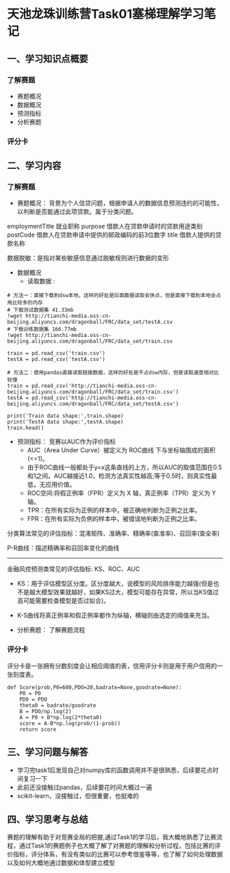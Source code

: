 # 天池龙珠训练营Task01塞梯理解学习笔记

##  一、学习知识点概要

### 了解赛题
* 赛题概况
* 数据概况
* 预测指标
* 分析赛题

### 评分卡

## 二、学习内容
### 了解赛题
* 赛题概况：
背景为个人信贷问题，根据申请人的数据信息预测违约的可能性，以判断是否能通过此项贷款。属于分类问题。

employmentTitle 就业职称
purpose 借款人在贷款申请时的贷款用途类别
postCode 借款人在贷款申请中提供的邮政编码的前3位数字
title 借款人提供的贷款名称

数据脱敏：是指对某些敏感信息通过脱敏规则进行数据的变形

* 数据概况
  * 读取数据 :
```
# 方法一：直接下载到dsw本地，这样的好处是后面数据读取会快点，但是直接下载到本地会占用比较多的内存
# 下载测试数据集 41.33mb
!wget http://tianchi-media.oss-cn-beijing.aliyuncs.com/dragonball/FRC/data_set/testA.csv
# 下载训练数据集 166.77mb
!wget http://tianchi-media.oss-cn-beijing.aliyuncs.com/dragonball/FRC/data_set/train.csv
```

```
train = pd.read_csv('train.csv')
testA = pd.read_csv('testA.csv')
```
```
# 方法二：使用pandas直接读取链接数据，这样的好处是不占dsw内存，但是读取速度相对比较慢
train = pd.read_csv('http://tianchi-media.oss-cn-beijing.aliyuncs.com/dragonball/FRC/data_set/train.csv')
testA = pd.read_csv('http://tianchi-media.oss-cn-beijing.aliyuncs.com/dragonball/FRC/data_set/testA.csv')
```
```
print('Train data shape:',train.shape)
print('TestA data shape:',testA.shape)
train.head()
```
* 预测指标：
竞赛以AUC作为评价指标
  * AUC（Area Under Curve）被定义为 ROC曲线 下与坐标轴围成的面积(<=1)。
  * 由于ROC曲线一般都处于y=x这条直线的上方，所以AUC的取值范围在0.5和1之间。AUC越接近1.0，检测方法真实性越高;等于0.5时，则真实性最低，无应用价值。
  * ROC空间:将假正例率（FPR）定义为 X 轴，真正例率（TPR）定义为 Y 轴。
  * TPR：在所有实际为正例的样本中，被正确地判断为正例之比率。
  * FPR：在所有实际为负例的样本中，被错误地判断为正例之比率。

分类算法常见的评估指标：混淆矩阵、准确率、精确率(查准率)、召回率(查全率)

P-R曲线：描述精确率和召回率变化的曲线

---
金融风控预测类常见的评估指标: KS、ROC、AUC
   * KS：用于评估模型区分度。区分度越大，说模型的风险排序能力越强(但是也不是越大模型效果就越好，如果KS过大，模型可能存在异常，所以当KS值过高可能需要检查模型是否过拟合)。
   * K-S曲线将真正例率和假正例率都作为纵轴，横轴则由选定的阈值来充当。

* 分析赛题：
了解赛题流程

### 评分卡
评分卡是一张拥有分数刻度会让相应阈值的表，信用评分卡则是用于用户信用的一张刻度表。
```
def Score(prob,P0=600,PDO=20,badrate=None,goodrate=None):
    P0 = P0
    PDO = PDO
    theta0 = badrate/goodrate
    B = PDO/np.log(2)
    A = P0 + B*np.log(2*theta0)
    score = A-B*np.log(prob/(1-prob))
    return score
```

## 三、学习问题与解答
* 学习完task1后发现自己对numpy库的函数调用并不是很熟悉，后续要花点时间复习一下
* 此前还没接触过pandas，后续要花时间大概过一遍
* scikit-learn，没接触过，但很重要，也挺难的

## 四、学习思考与总结
赛题的理解有助于对竞赛全局的把握,通过Task1的学习后，我大概地熟悉了比赛流程，通过Task1的赛题例子也大概了解了对赛题的理解和分析过程，包括比赛的评价指标，评分体系，有没有类似的比赛可以参考借鉴等等，也了解了如何处理数据以及如何大概地通过数据和体型建立模型
